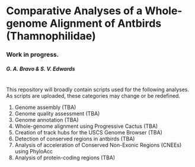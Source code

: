 # Comparative Analyses of a Whole-genome Alignment of Antbirds (Thamnophilidae)
### Work in progress.
##### G. A. Bravo & S. V. Edwards
#
This repository will broadly contain scripts used for the following analyses. As scripts are uploaded, these categories may change or be redefined.

  1. Genome assembly (TBA)
  2. Genome quality assessment (TBA)
  3. Genome annotation (TBA)
  4. Whole-genome alignment using Progressive Cactus (TBA)
  5. Creation of track hubs for the USCS Genome Browser (TBA)
  6. Detection of conserved regions in antbirds (TBA)
  7. Analysis of acceleration of Conserved Non-Exonic Regions (CNEEs) using PhyloAcc
  8. Analysis of protein-coding regions (TBA)
  
